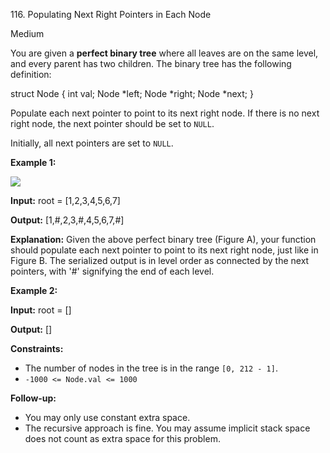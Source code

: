 116\. Populating Next Right Pointers in Each Node

Medium

You are given a **perfect binary tree** where all leaves are on the same level, and every parent has two children. The binary tree has the following definition:

struct Node { int val; Node \*left; Node \*right; Node \*next; } 

Populate each next pointer to point to its next right node. If there is no next right node, the next pointer should be set to `NULL`.

Initially, all next pointers are set to `NULL`.

**Example 1:**

![](https://assets.leetcode.com/uploads/2019/02/14/116_sample.png)

**Input:** root = [1,2,3,4,5,6,7]

**Output:** [1,#,2,3,#,4,5,6,7,#]

**Explanation:** Given the above perfect binary tree (Figure A), your function should populate each next pointer to point to its next right node, just like in Figure B. The serialized output is in level order as connected by the next pointers, with '#' signifying the end of each level. 

**Example 2:**

**Input:** root = []

**Output:** [] 

**Constraints:**

*   The number of nodes in the tree is in the range `[0, 212 - 1]`.
*   `-1000 <= Node.val <= 1000`

**Follow-up:**

*   You may only use constant extra space.
*   The recursive approach is fine. You may assume implicit stack space does not count as extra space for this problem.